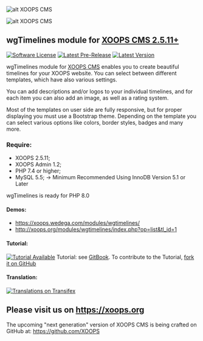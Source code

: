 ![alt XOOPS CMS](http://xoops.org/images/logoXoops4GithubRepository.png)

![alt XOOPS CMS](https://xoops.org/images/logoXoopsPhp8.png)

## wgTimelines module for  [XOOPS CMS 2.5.11+](https://xoops.org)

[![Software License](https://img.shields.io/badge/license-GPL-brightgreen.svg?style=flat)](LICENSE)
[![Latest Pre-Release](https://img.shields.io/github/tag/ggoffy/wgtimelines.svg?style=flat)](https://github.com/ggoffy/wgtimelines/tags/)
[![Latest Version](https://img.shields.io/github/release/ggoffy/wgtimelines.svg?style=flat)](https://github.com/ggoffy/wgtimelines/releases/)

wgTimelines module for [XOOPS CMS](https://xoops.org) enables you to create beautiful timelines for your XOOPS website. You can select between different templates, which have also various settings.

You can add descriptions and/or logos to your individual timelines, and for each item you can also add an image, as well as a rating system.
                                                                                                                       
Most of the templates on user side are fully responsive, but for proper displaying you must use a Bootstrap theme. Depending on the template you can select various options like colors, border styles, badges and many more.
                                                                                                                       
### Require:
- XOOPS 2.5.11;
- XOOPS Admin 1.2;
- PHP 7.4 or higher;
- MySQL 5.5; -> Minimum Recommended Using InnoDB Version 5.1 or Later

wgTimelines is ready for PHP 8.0

#### Demos: 
* https://xoops.wedega.com/modules/wgtimelines/
* http://xoops.org/modules/wgtimelines/index.php?op=list&tl_id=1

#### Tutorial:
[![Tutorial Available](https://xoops.org/images/tutorial-available-blue.svg)](https://app.gitbook.com/@xoops/s/wgtimelines-tutorial/) Tutorial: see [GitBook](https://app.gitbook.com/@xoops/s/wgtimelines-tutorial/).
To contribute to the Tutorial, [fork it on GitHub](https://github.com/XoopsDocs/wgtimelines-tutorial)

#### Translation:
[![Translations on Transifex](https://xoops.org/images/translations-transifex-blue.svg)](https://www.transifex.com/xoops)

## Please visit us on https://xoops.org

The upcoming "next generation" version of XOOPS CMS is being crafted on GitHub at: https://github.com/XOOPS

